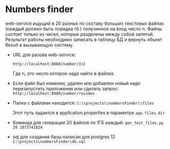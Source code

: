 # Numbers finder

web-service ищущий в 20 разных по составу больших текстовых файлах (каждый должен быть
порядка гб.) полученное на вход число n. Файлы состоят только из чисел, которые разделены между собой
запятой. Результат работы необходимо записать в таблицу БД и вернуть объект Result в вызывающую систему.

+ URL для разова web-service:

    `http://localhost:8080/number/{n}`

    Где n, это число которое надо найти в файлах.

+ Если файл был изменен, удален или добавлен новый надо перезапустить приложение или сделать запрос:
`http://localhost:8080/number/reindex` 

+ Папка с файлами находится:
`C:\\projects\\numbersFinder\\files`

    Этот путь задается в application.properties в параметре `app.files.dir`

+ Команда для генерации 20 файлов по 1ГБ каждый:
`gen_test_files.py 20 1073741824`

+ sql для создания базы написан для postgres 12
`C:\projects\numbersFinder\db.sql`
